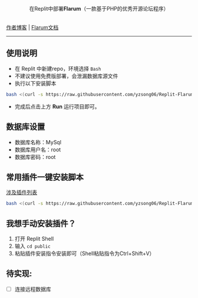 <p align="center">在Replit中部署<b>Flarum</b>（一款基于PHP的优秀开源论坛程序）</p>
<br />
<a href="https://www.takagi.icu">作者博客</a> | <a href="https://docs.flarum.org/zh/">Flarum文档</a>

------------------------------
## 使用说明
- 在 Replit 中新建repo，环境选择 `Bash`
- 不建议使用免费版部署，会泄漏数据库源文件
- 执行以下安装脚本

```bash
bash <(curl -s https://raw.githubusercontent.com/yzsong06/Replit-Flarum/main/install.sh)
```

- 完成后点击上方 **Run** 运行项目即可。

## 数据库设置
- 数据库名称：MySql
- 数据库用户名：root
- 数据库密码：root

## 常用插件一键安装脚本
[涉及插件列表](plugin.sh)

```bash
bash <(curl -s https://raw.githubusercontent.com/yzsong06/Replit-Flarum/main/plugin.sh)
```
## 我想手动安装插件？
1. 打开 Replit Shell
2. 输入 `cd public`
3. 粘贴插件安装指令安装即可（Shell粘贴指令为Ctrl+Shift+V）

## 待实现:
- [ ] 连接远程数据库

